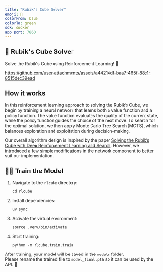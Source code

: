 ```yaml
---
title: "Rubik's Cube Solver"
emoji: 🧊
colorFrom: blue
colorTo: green
sdk: docker
app_port: 7860
---
```


## 🧊 Rubik's Cube Solver

Solve the Rubik's Cube using Reinforcement Learning! 🚀

https://github.com/user-attachments/assets/a44214df-baa7-465f-88c1-8515dec39ead

## How it works

In this reinforcement learning approach to solving the Rubik’s Cube, we begin by training a neural network that learns both a value function and a policy function. The value function evaluates the quality of the current state, while the policy function guides the choice of the next move. To search for the optimal solution, we then apply Monte Carlo Tree Search (MCTS), which balances exploration and exploitation during decision-making.

Our overall algorithm design is inspired by the paper [Solving the Rubik’s Cube with Deep Reinforcement Learning and Search](https://arxiv.org/abs/1805.07470). However, we introduced a few simple modifications in the network component to better suit our implementation.

## 🏋️‍♂️ Train the Model

1. Navigate to the `rlcube` directory:
   ```
   cd rlcube
   ```
2. Install dependencies:
   ```
   uv sync
   ```
3. Activate the virtual environment:
   ```
   source .venv/bin/activate
   ```
4. Start training:
   ```
   python -m rlcube.train.train
   ```

After training, your model will be saved in the `models` folder.  
Please rename the trained file to `model_final.pth` so it can be used by the API. 🎯
